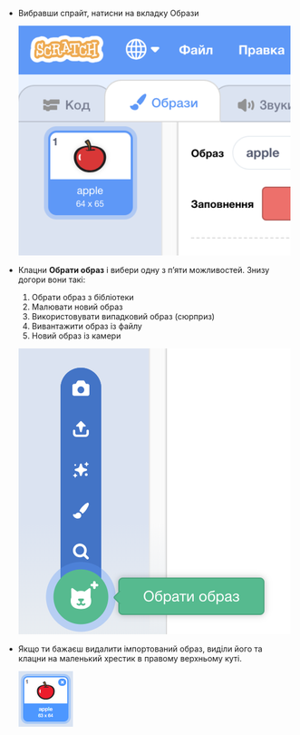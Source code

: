 - Вибравши спрайт, натисни на вкладку Образи
    
    ![вкладка Образи](images/costumes_tab.png)

- Клацни  **Обрати образ** і вибери одну з п’яти можливостей. Знизу догори вони такі:
    
    1. Обрати образ з бібліотеки
    2. Малювати новий образ
    3. Використовувати випадковий образ (сюрприз)
    4. Вивантажити образ із файлу
    5. Новий образ із камери
    
    ![вибрати місце](images/choose_location.png)

- Якщо ти бажаєш видалити імпортований образ, виділи його та клацни на маленький хрестик в правому верхньому куті.
    
    ![видалити образ](images/delete_costume.png)